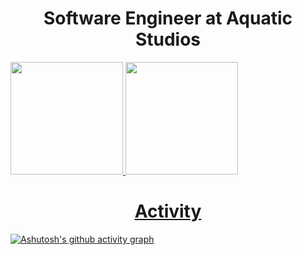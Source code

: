 <h1 align="center">Software Engineer at Aquatic Studios</h1>

<div>
<a href="https://github.com/sxmuray">
<img height="180em" src="https://github-readme-stats.vercel.app/api?username=sxmuray&show_icons=true&theme=dark&include_all_commits=true&count_private=true"/>
<img height="180em" src="https://github-readme-stats.vercel.app/api/top-langs/?username=sxmuray&layout=compact&langs_count=7&theme=dark"/>
</div>

<h1 align="center">Activity</h1>

[![Ashutosh's github activity graph](https://activity-graph.herokuapp.com/graph?username=sxmuray&bg_color=ffffff&color=828282&line=000000&point=009dff&area=true&hide_border=true)](https://github.com/ashutosh00710/github-readme-activity-graph)
